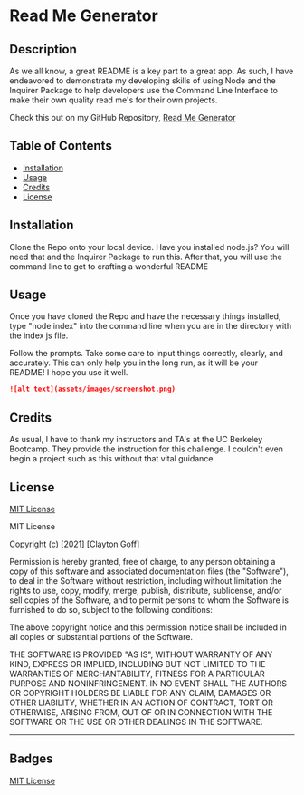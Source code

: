 # Read Me Generator

## Description 

As we all know, a great README is a key part to a great app. As such, I 
have endeavored to demonstrate my developing skills of using Node and the 
Inquirer Package to help developers use the Command Line Interface to make
their own quality read me's for their own projects. 

Check this out on my GitHub Repository, [Read Me Generator](https://github.com/Clayto30/readme-generator)

## Table of Contents

* [Installation](#installation)
* [Usage](#usage)
* [Credits](#credits)
* [License](#license)


## Installation

Clone the Repo onto your local device. Have you installed node.js? You will need
that and the Inquirer Package to run this. After that, you will use the command line
to get to crafting a wonderful README 

## Usage 

Once you have cloned the Repo and have the necessary things installed, type 
"node index" into the command line when you are in the directory with the index js
file.

Follow the prompts. Take some care to input things correctly, clearly, and accurately.
This can only help you in the long run, as it will be your README! I hope you use it
well.

```md
![alt text](assets/images/screenshot.png)
```


## Credits

As usual, I have to thank my instructors and TA's at the UC Berkeley Bootcamp.
They provide the instruction for this challenge. I couldn't even begin a project 
such as this without that vital guidance.

## License

[MIT License](https://choosealicense.com/licenses/mit/)

MIT License

Copyright (c) [2021] [Clayton Goff]

Permission is hereby granted, free of charge, to any person obtaining a copy
of this software and associated documentation files (the "Software"), to deal
in the Software without restriction, including without limitation the rights
to use, copy, modify, merge, publish, distribute, sublicense, and/or sell
copies of the Software, and to permit persons to whom the Software is
furnished to do so, subject to the following conditions:

The above copyright notice and this permission notice shall be included in all
copies or substantial portions of the Software.

THE SOFTWARE IS PROVIDED "AS IS", WITHOUT WARRANTY OF ANY KIND, EXPRESS OR
IMPLIED, INCLUDING BUT NOT LIMITED TO THE WARRANTIES OF MERCHANTABILITY,
FITNESS FOR A PARTICULAR PURPOSE AND NONINFRINGEMENT. IN NO EVENT SHALL THE
AUTHORS OR COPYRIGHT HOLDERS BE LIABLE FOR ANY CLAIM, DAMAGES OR OTHER
LIABILITY, WHETHER IN AN ACTION OF CONTRACT, TORT OR OTHERWISE, ARISING FROM,
OUT OF OR IN CONNECTION WITH THE SOFTWARE OR THE USE OR OTHER DEALINGS IN THE
SOFTWARE.

---

## Badges

[MIT License](https://img.shields.io/badge/license-MIT-%3Cgreen%3E)
